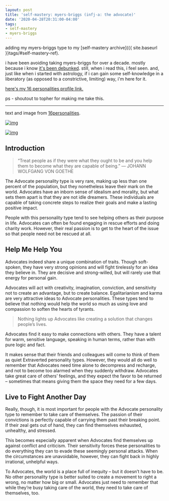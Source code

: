 ```yaml
---
layout: post
title: 'self-mastery: myers-briggs (infj-a: the advocate)'
date: '2020-04-28T20:31:00-04:00'
tags:
- self-mastery
- myers-briggs
--- 
```


adding my myers-briggs type to my [self-mastery archive]({{ site.baseurl }}tags/#self-mastery-ref). 

i have been avoiding taking myers-briggs for over a decade. mostly because i know [it's been debunked](https://www.vox.com/2014/7/15/5881947/myers-briggs-personality-test-meaningless). still, when i read this, i feel seen. and, just like when i started with astrology, if i can gain some self-knowledge in a liberatory (as opposed to a constrictive, limiting) way, i'm here for it. 

[here's my 16 personalities profile link.](https://www.16personalities.com/profiles/9732013614307)

ps - shoutout to topher for making me take this.

---


text and image from [16personalities](https://www.16personalities.com/infj-personality).

[![img](https://i.imgur.com/y0BjpYv.png)](https://www.16personalities.com/infj-personality)

[![img](https://i.imgur.com/qpbPVyO.png)](https://www.16personalities.com/infj-personality)


## Introduction

> “Treat people as if they were what they ought to be and you help them to become what they are capable of being.” — JOHANN WOLFGANG VON GOETHE

The Advocate personality type is very rare, making up less than one percent of the population, but they nonetheless leave their mark on the world. Advocates have an inborn sense of idealism and morality, but what sets them apart is that they are not idle dreamers. These individuals are capable of taking concrete steps to realize their goals and make a lasting positive impact.

People with this personality type tend to see helping others as their purpose in life. Advocates can often be found engaging in rescue efforts and doing charity work. However, their real passion is to get to the heart of the issue so that people need not be rescued at all.


## Help Me Help You
Advocates indeed share a unique combination of traits. Though soft-spoken, they have very strong opinions and will fight tirelessly for an idea they believe in. They are decisive and strong-willed, but will rarely use that energy for personal gain.

Advocates will act with creativity, imagination, conviction, and sensitivity not to create an advantage, but to create balance. Egalitarianism and karma are very attractive ideas to Advocate personalities. These types tend to believe that nothing would help the world so much as using love and compassion to soften the hearts of tyrants.

> Nothing lights up Advocates like creating a solution that changes people’s lives.

Advocates find it easy to make connections with others. They have a talent for warm, sensitive language, speaking in human terms, rather than with pure logic and fact.

It makes sense that their friends and colleagues will come to think of them as quiet Extraverted personality types. However, they would all do well to remember that Advocates need time alone to decompress and recharge, and not to become too alarmed when they suddenly withdraw. Advocates take great care of others’ feelings, and they expect the favor to be returned – sometimes that means giving them the space they need for a few days.

## Live to Fight Another Day
Really, though, it is most important for people with the Advocate personality type to remember to take care of themselves. The passion of their convictions is perfectly capable of carrying them past their breaking point. If their zeal gets out of hand, they can find themselves exhausted, unhealthy, and stressed.

This becomes especially apparent when Advocates find themselves up against conflict and criticism. Their sensitivity forces these personalities to do everything they can to evade these seemingly personal attacks. When the circumstances are unavoidable, however, they can fight back in highly irrational, unhelpful ways.

To Advocates, the world is a place full of inequity – but it doesn’t have to be. No other personality type is better suited to create a movement to right a wrong, no matter how big or small. Advocates just need to remember that while they’re busy taking care of the world, they need to take care of themselves, too.
